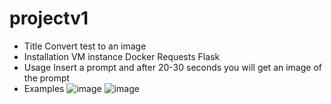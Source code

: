 # projectv1
- Title
    Convert test to an image
- Installation
    VM instance
    Docker
    Requests
    Flask
- Usage
    Insert a prompt and after 20-30 seconds you will get an image of the prompt
- Examples
  ![image](https://user-images.githubusercontent.com/69069541/196049287-a78c41ec-c41e-4b20-88ff-10ab6e049bdb.png)
  ![image](https://user-images.githubusercontent.com/69069541/196049322-a44f449e-392f-4f76-9f2e-704d474a08be.png)
